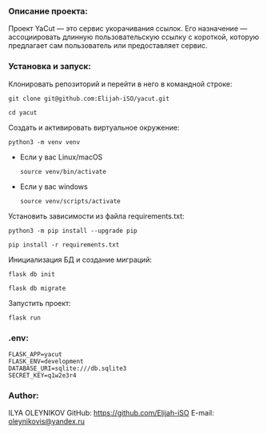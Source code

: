 ### Описание проекта:
Проект YaCut — это сервис укорачивания ссылок. Его назначение — ассоциировать длинную пользовательскую ссылку с короткой, которую предлагает сам пользователь или предоставляет сервис.

### Установка и запуск:

Клонировать репозиторий и перейти в него в командной строке:

```
git clone git@github.com:Elijah-iSO/yacut.git
```

```
cd yacut
```

Cоздать и активировать виртуальное окружение:

```
python3 -m venv venv
```

* Если у вас Linux/macOS

    ```
    source venv/bin/activate
    ```

* Если у вас windows

    ```
    source venv/scripts/activate
    ```

Установить зависимости из файла requirements.txt:

```
python3 -m pip install --upgrade pip
```

```
pip install -r requirements.txt
```

Инициализация БД и создание миграций:
```
flask db init
```

```
flask db migrate
```

Запустить проект:

```
flask run
```

### .env:
```
FLASK_APP=yacut
FLASK_ENV=development
DATABASE_URI=sqlite:///db.sqlite3
SECRET_KEY=q1w2e3r4
```

### Author:
ILYA OLEYNIKOV
GitHub:	https://github.com/Elijah-iSO
E-mail: oleynikovis@yandex.ru
